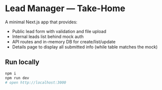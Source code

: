 # Lead Manager — Take-Home

A minimal Next.js app that provides:
- Public lead form with validation and file upload
- Internal leads list behind mock auth
- API routes and in-memory DB for create/list/update
- Details page to display all submitted info (while table matches the mock)

## Run locally

```bash
npm i
npm run dev
# open http://localhost:3000

